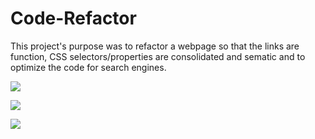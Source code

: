 # Code-Refactor 

This project's purpose was to refactor a webpage so that the links are function, CSS selectors/properties are consolidated and sematic and to optimize the code for search engines.

![](images/online-reputation-management.jpg)

![](images/search-engine-optimization.jpg)

![](images/social-media-marketing.jpg)

